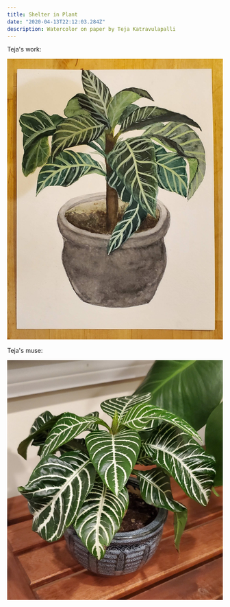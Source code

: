 ```yaml
---
title: Shelter in Plant
date: "2020-04-13T22:12:03.284Z" 
description: Watercolor on paper by Teja Katravulapalli
---
```

Teja's work:

![image](plant.jpg)

Teja's muse:

![image-irl](plant-irl.jpg)